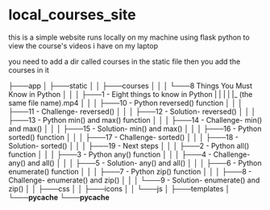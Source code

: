 # local_courses_site
this is a simple website runs locally on my machine using flask python to view the course's videos i have on my laptop

you need to add a dir called courses in the static file then you add the courses in it

├───app
│   ├───static
│   │   ├───courses
│   │   │   └───8 Things You Must Know in Python
│   │   │       ├───1 - Eight things to know in Python
|   |   |       |    |_ (the same file name).mp4
│   │   │       ├───10 - Python reversed() function
│   │   │       ├───11 - Challenge- reversed()
│   │   │       ├───12 - Solution- reversed()
│   │   │       ├───13 - Python min() and max() function
│   │   │       ├───14 - Challenge- min() and max()
│   │   │       ├───15 - Solution- min() and max()
│   │   │       ├───16 - Python sorted() function
│   │   │       ├───17 - Challenge- sorted()
│   │   │       ├───18 - Solution- sorted()
│   │   │       ├───19 - Next steps
│   │   │       ├───2 - Python all() function
│   │   │       ├───3 - Python any() function
│   │   │       ├───4 - Challenge- any() and all()
│   │   │       ├───5 - Solution- any() and all()
│   │   │       ├───6 - Python enumerate() function
│   │   │       ├───7 - Python zip() function
│   │   │       ├───8 - Challenge- enumerate() and zip()
│   │   │       └───9 - Solution- enumerate() and zip()
│   │   ├───css
│   │   ├───icons
│   │   └───js
│   ├───templates
│   └───__pycache__
└───__pycache__
